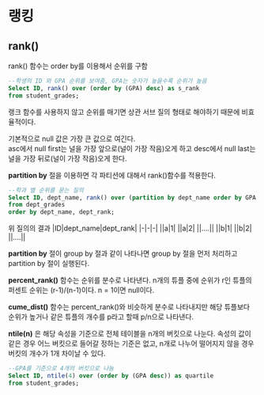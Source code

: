 # 랭킹
## rank()
rank() 함수는 order by를 이용해서 순위를 구함

```sql
--학생의 ID 와 GPA 순위를 보여줌, GPA는 숫자가 높을수록 순위가 높음
Select ID, rank() over (order by (GPA) desc) as s_rank
from student_grades;
```
랭크 함수를 사용하지 않고 순위를 매기면 상관 서브 질의 형태로 해야하기 때문에 비효율적이다.  

기본적으로 null 값은 가장 큰 값으로 여긴다.  
asc에서 null first는 널을 가장 앞으로(널이 가장 작음)오게 하고
desc에서 null last는 널을 가장 뒤로(널이 가장 작음)오게 한다.  

__partition by__ 절을 이용하면 각 파티션에 대해서 rank()함수를 적용한다.  
```sql
--학과 별 순위를 묻는 질의
Select ID, dept_name, rank() over (partition by dept_name order by GPA desc) as dept_rank
from dept_grades
order by dept_name, dept_rank;
```
위 질의의 결과
|ID|dept_name|dept_rank|
|-|-|-|
||a|1|
||a|2|
||....||
||b|1|
||b|2|
||....||

__partition by__ 절이 group by 절과 같이 나타나면 group by 절을 먼저 처리하고 partition by 절이 실행된다.  

__percent_rank()__ 함수는 순위를 분수로 나타낸다. n개의 튜플 중에 순위가 r인 튜플의 퍼센트 순위는 (r-1)/(n-1)이다. n = 1이면 null이다.  

__cume_dist()__ 함수는 percent_rank()와 비슷하게 분수로 나타내지만 해당 튜플보다 순위가 높거나 같은 튜플의 개수를 p라고 할때 p/n으로 나타낸다.  

__ntile(n)__ 은 해당 속성을 기준으로 전체 테이블을 n개의 버킷으로 나눈다. 속성의 값이 같은 경우 어느 버킷으로 들어갈 정하는 기준은 없고, n개로 나누어 떨어지지 않을 경우 버킷의 개수가 1개 차이날 수 있다.  

```sql
--GPA를 기준으로 4개의 버킷으로 나눔
Select ID, ntile(4) over (order by (GPA desc)) as quartile
from student_grades;
```
